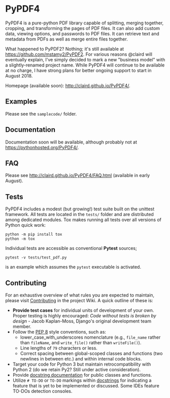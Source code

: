 # PyPDF4
PyPDF4 is a pure-python PDF library capable of splitting, merging together,
cropping, and transforming the pages of PDF files. It can also add custom data,
viewing options, and passwords to PDF files.  It can retrieve text and metadata
from PDFs as well as merge entire files together.

What happened to PyPDF2?  Nothing; it's still available at
https://github.com/mstamy2/PyPDF2.  For various reasons @claird will eventually
explain, I've simply decided to mark a new "business model" with a
slightly-renamed project name.
While PyPDF4 will continue to be available at no charge, I have strong plans
for better ongoing support to start in August 2018.

Homepage (available soon): http://claird.github.io/PyPDF4/.

## Examples
Please see the `samplecode/` folder.

## Documentation
Documentation soon will be available, although probably not at
https://pythonhosted.org/PyPDF4/.

## FAQ
Please see http://claird.github.io/PyPDF4/FAQ.html (available in early August).

## Tests
PyPDF4 includes a modest (but growing!) test suite built on the unittest
framework. All tests are located in the `tests/` folder and are distributed
among dedicated modules. Tox makes running all tests over all versions of Python
quick work:

```
python -m pip install tox
python -m tox
```

Individual tests are accessible as conventional **Pytest** sources;

```
pytest -v tests/test_pdf.py
```

is an example which assumes the `pytest` executable is activated.

## Contributing
For an exhaustive overview of what rules you are expected to maintain, please
visit [Contributing](https://github.com/claird/PyPDF4/wiki/Contributing) in the
project Wiki. A quick outline of these is:

* **Provide test cases** for individual units of development of your own.
Proper testing is highly encouraged: *Code without tests is broken by design*
\- Jacob Kaplan-Moss, Django's original development team member.
* Follow the [PEP 8](https://www.python.org/dev/peps/pep-0008/) style conventions, such as:
	* lower_case_with_underscores nomenclature (e.g., `file_name` rather than `fileName`,
	and `write_file()` rather than `writeFile()`).
    * Line lengths of `79` characters or less.
    * Correct spacing between global-scoped classes and functions (two newlines
	in between etc.) and within internal code blocks.
* Target your code for Python 3 but maintain retrocompatibility with Python 2
(do we retain Py2?  Still under active consideration).
* Provide [docstring documentation](https://www.python.org/dev/peps/pep-0257/)
for public classes and functions. 
* Utilize `# TO-DO` or `TO-DO` markings within
[docstrings](https://www.python.org/dev/peps/pep-0257/) for indicating a
feature that is yet to be implemented or discussed. Some IDEs feature TO-DOs
detection consoles.
